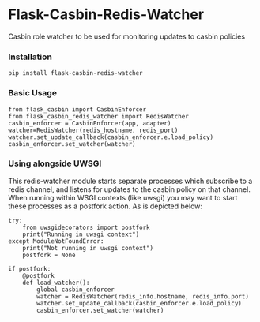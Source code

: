# Flask-Casbin-Redis-Watcher

Casbin role watcher to be used for monitoring updates to casbin policies

### Installation
```
pip install flask-casbin-redis-watcher
```

### Basic Usage
```
from flask_casbin import CasbinEnforcer
from flask_casbin_redis_watcher import RedisWatcher
casbin_enforcer = CasbinEnforcer(app, adapter)
watcher=RedisWatcher(redis_hostname, redis_port)
watcher.set_update_callback(casbin_enforcer.e.load_policy)
casbin_enforcer.set_watcher(watcher)

```

### Using alongside UWSGI 
This redis-watcher module starts separate processes which subscribe to a redis channel, and listens for updates to the casbin policy on that channel. When running within WSGI contexts (like uwsgi) you may want to start these processes as a postfork action. As is depicted below:
```
try:
    from uwsgidecorators import postfork
    print("Running in uwsgi context")
except ModuleNotFoundError:
    print("Not running in uwsgi context")
    postfork = None

if postfork:
    @postfork
    def load_watcher():
        global casbin_enforcer
        watcher = RedisWatcher(redis_info.hostname, redis_info.port)
        watcher.set_update_callback(casbin_enforcer.e.load_policy)
        casbin_enforcer.set_watcher(watcher)

```
